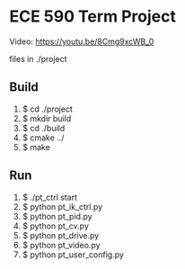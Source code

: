 # ECE 590 Term Project

Video: https://youtu.be/8Cmg9xcWB_0

files in ./project

## Build
1. $ cd ./project
2. $ mkdir build
3. $ cd ./build
4. $ cmake ../
5. $ make

## Run
1. $ ./pt_ctrl start
2. $ python pt_ik_ctrl.py
3. $ python pt_pid.py
4. $ python pt_cv.py
5. $ python pt_drive.py
6. $ python pt_video.py
7. $ python pt_user_config.py

